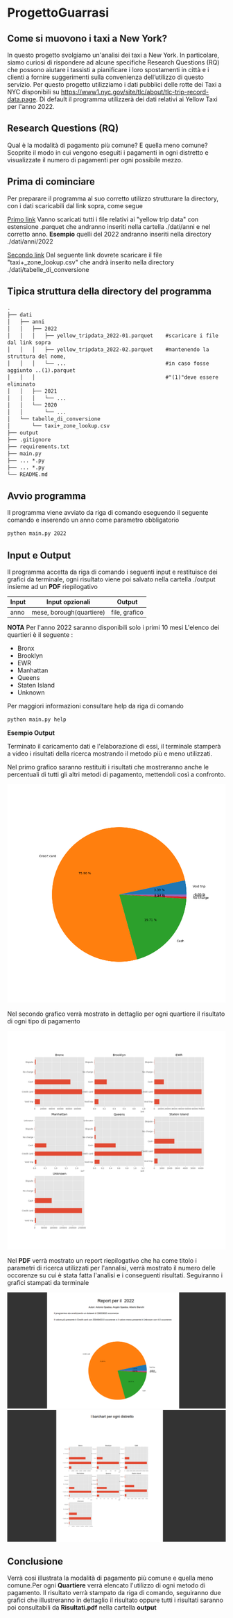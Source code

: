 # ProgettoGuarrasi
## Come si muovono i taxi a New York?

In questo progetto svolgiamo un'analisi dei taxi a New York. In particolare, siamo curiosi di rispondere ad alcune specifiche Research Questions (RQ) che possono aiutare i tassisti a pianificare i loro spostamenti in città e i clienti a fornire suggerimenti sulla convenienza dell’utilizzo di questo servizio.
Per questo progetto utilizziamo i dati pubblici delle rotte dei Taxi a NYC disponibili su https://www1.nyc.gov/site/tlc/about/tlc-trip-record-data.page. 
Di default il programma utilizzerà dei dati relativi ai Yellow Taxi per l'anno 2022.

## Research Questions (RQ)

Qual è la modalità di pagamento più comune? E quella meno comune? Scoprite il modo in cui vengono eseguiti i pagamenti in ogni distretto e visualizzate il numero di pagamenti per ogni possibile mezzo. 

## Prima di cominciare

Per preparare il programma al suo corretto utilizzo strutturare la directory, con i dati scaricabili dal link sopra, come segue

[Primo link][link1] Vanno scaricati tutti i file relativi ai "yellow trip data" con estensione  .parquet che andranno inseriti nella cartella ./dati/anni e nel corretto anno. 
**Esempio** quelli del 2022 andranno inseriti nella directory ./dati/anni/2022

[Secondo link][link1] Dal seguente link dovrete scaricare il file "taxi+_zone_lookup.csv" che andrà inserito nella directory ./dati/tabelle_di_conversione

## Tipica struttura della directory del programma

    .
    ├── dati
    │   ├── anni
    │   │   ├── 2022
    │   │   │   ├── yellow_tripdata_2022-01.parquet    #scaricare i file dal link sopra
    │   │   │   ├── yellow_tripdata_2022-02.parquet    #mantenendo la struttura del nome,
    │   │   │   └── ...                                #in caso fosse aggiunto ..(1).parquet 
    │   │   │                                          #"(1)"deve essere eliminato
    │   │   ├── 2021
    │   │   │   └── ...
    │   │   └── 2020
    │   │       └── ...
    │   └── tabelle_di_conversione
    │       └── taxi+_zone_lookup.csv
    ├── output
    ├── .gitignore
    ├── requirements.txt
    ├── main.py
    ├── ... *.py 
    ├── ... *.py 
    └── README.md

## Avvio programma

Il programma viene avviato da riga di comando eseguendo il seguente comando e inserendo un anno come parametro obbligatorio 
```sh
python main.py 2022
```

## Input e Output

Il programma accetta da riga di comando i seguenti input e restituisce dei grafici da terminale, ogni risultato viene poi salvato nella cartella ./output insieme ad un **PDF** riepilogativo

| Input |Input opzionali | Output |
| ------ | ------ | ------ |
| anno| mese, borough(quartiere) | file, grafico |

**NOTA**
Per l'anno 2022 saranno disponibili solo i primi 10 mesi 
L'elenco dei quartieri è il seguente :
- Bronx
- Brooklyn
- EWR
- Manhattan
- Queens
- Staten Island
- Unknown

Per maggiori informazioni consultare help da riga di comando

```sh
python main.py help
```

**Esempio Output**

Terminato il caricamento dati e l'elaborazione di essi, il terminale stamperà a video i risultati della ricerca mostrando il metodo più e meno utilizzati. 

Nel primo grafico saranno restituiti i risultati che mostreranno anche le percentuali di tutti gli altri metodi di pagamento, mettendoli così a confronto.

![image1](esempio_rm/barchart.png)

Nel secondo grafico verrà mostrato in dettaglio per ogni quartiere il risultato di ogni tipo di pagamento

![image2](esempio_rm/grafici_torta.png)

Nel **PDF** verrà mostrato un report riepilogativo che ha come titolo i parametri di ricerca utilizzati per l'annalisi, verrà mostrato il numero delle occorenze su cui è stata fatta l'analisi e i conseguenti risultati. Seguiranno i grafici stampati da terminale

![image3](esempio_rm/pdf1.png)
![image4](esempio_rm/pdf2.png)

## Conclusione
Verrà così illustrata la modalità di pagamento più comune e quella meno comune.Per ogni **Quartiere** verrà elencato l'utilizzo di ogni metodo di pagamento. Il risultato verrà stampato da riga di comando, seguiranno due grafici che illustreranno in dettaglio il risultato oppure tutti i risultati saranno poi consultabili da **Risultati.pdf** nella cartella **output**
 

   [link1]: https://www.nyc.gov/site/tlc/about/tlc-trip-record-data.page
   [link2]: https://d37ci6vzurychx.cloudfront.net/misc/taxi+_zone_lookup.csv